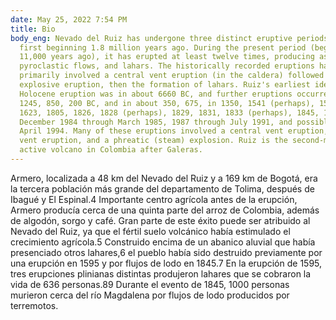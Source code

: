 ```yaml
---
date: May 25, 2022 7:54 PM
title: Bio
body_eng: Nevado del Ruiz has undergone three distinct eruptive periods, the
  first beginning 1.8 million years ago. During the present period (beginning
  11,000 years ago), it has erupted at least twelve times, producing ashfalls,
  pyroclastic flows, and lahars. The historically recorded eruptions have
  primarily involved a central vent eruption (in the caldera) followed by an
  explosive eruption, then the formation of lahars. Ruiz's earliest identified
  Holocene eruption was in about 6660 BC, and further eruptions occurred around
  1245, 850, 200 BC, and in about 350, 675, in 1350, 1541 (perhaps), 1570, 1595,
  1623, 1805, 1826, 1828 (perhaps), 1829, 1831, 1833 (perhaps), 1845, 1916,
  December 1984 through March 1985, 1987 through July 1991, and possibly in
  April 1994. Many of these eruptions involved a central vent eruption, a flank
  vent eruption, and a phreatic (steam) explosion. Ruiz is the second-most
  active volcano in Colombia after Galeras.
---
```

Armero, localizada a 48 km del Nevado del Ruiz y a 169 km de Bogotá, era la tercera población más grande del departamento de Tolima, después de Ibagué y El Espinal.4​ Importante centro agrícola antes de la erupción, Armero producía cerca de una quinta parte del arroz de Colombia, además de algodón, sorgo y café. Gran parte de este éxito puede ser atribuido al Nevado del Ruiz, ya que el fértil suelo volcánico había estimulado el crecimiento agrícola.5​ Construido encima de un abanico aluvial que había presenciado otros lahares,6​ el pueblo había sido destruido previamente por una erupción en 1595 y por flujos de lodo en 1845.7​ En la erupción de 1595, tres erupciones plinianas distintas produjeron lahares que se cobraron la vida de 636 personas.8​9​ Durante el evento de 1845, 1000 personas murieron cerca del río Magdalena por flujos de lodo producidos por terremotos.